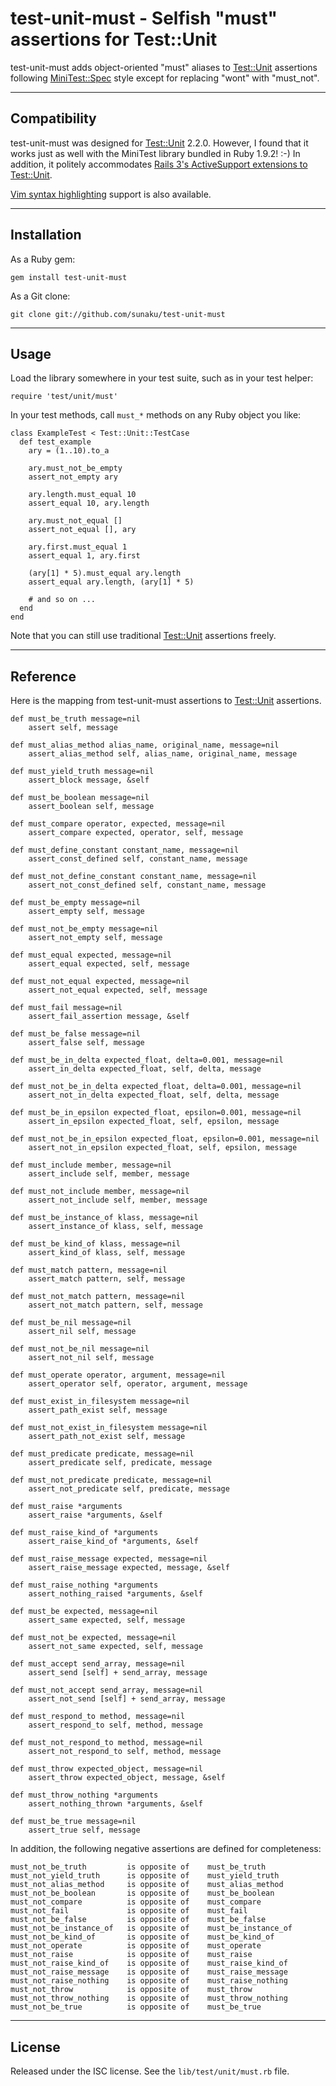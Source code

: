 #         test-unit-must - Selfish "must" assertions for Test::Unit

test-unit-must adds object-oriented "must" aliases to [Test::Unit] assertions
following [MiniTest::Spec] style except for replacing "wont" with "must_not".

------------------------------------------------------------------------------
Compatibility
------------------------------------------------------------------------------

test-unit-must was designed for [Test::Unit] 2.2.0.  However, I found that it
works just as well with the MiniTest library bundled in Ruby 1.9.2! :-)  In
addition, it politely accommodates [Rails 3's ActiveSupport extensions to
Test::Unit](
http://rails.rubyonrails.org/classes/ActiveSupport/Testing/SetupAndTeardown/ForClassicTestUnit.html).

[Vim syntax highlighting][test-unit-must.vim] support is also available.

------------------------------------------------------------------------------
Installation
------------------------------------------------------------------------------

As a Ruby gem:

    gem install test-unit-must

As a Git clone:

    git clone git://github.com/sunaku/test-unit-must

------------------------------------------------------------------------------
Usage
------------------------------------------------------------------------------

Load the library somewhere in your test suite, such as in your test helper:

    require 'test/unit/must'

In your test methods, call `must_*` methods on any Ruby object you like:

    class ExampleTest < Test::Unit::TestCase
      def test_example
        ary = (1..10).to_a

        ary.must_not_be_empty
        assert_not_empty ary

        ary.length.must_equal 10
        assert_equal 10, ary.length

        ary.must_not_equal []
        assert_not_equal [], ary

        ary.first.must_equal 1
        assert_equal 1, ary.first

        (ary[1] * 5).must_equal ary.length
        assert_equal ary.length, (ary[1] * 5)

        # and so on ...
      end
    end

Note that you can still use traditional [Test::Unit] assertions freely.

------------------------------------------------------------------------------
Reference
------------------------------------------------------------------------------

Here is the mapping from test-unit-must assertions to [Test::Unit] assertions.

    def must_be_truth message=nil
        assert self, message

    def must_alias_method alias_name, original_name, message=nil
        assert_alias_method self, alias_name, original_name, message

    def must_yield_truth message=nil
        assert_block message, &self

    def must_be_boolean message=nil
        assert_boolean self, message

    def must_compare operator, expected, message=nil
        assert_compare expected, operator, self, message

    def must_define_constant constant_name, message=nil
        assert_const_defined self, constant_name, message

    def must_not_define_constant constant_name, message=nil
        assert_not_const_defined self, constant_name, message

    def must_be_empty message=nil
        assert_empty self, message

    def must_not_be_empty message=nil
        assert_not_empty self, message

    def must_equal expected, message=nil
        assert_equal expected, self, message

    def must_not_equal expected, message=nil
        assert_not_equal expected, self, message

    def must_fail message=nil
        assert_fail_assertion message, &self

    def must_be_false message=nil
        assert_false self, message

    def must_be_in_delta expected_float, delta=0.001, message=nil
        assert_in_delta expected_float, self, delta, message

    def must_not_be_in_delta expected_float, delta=0.001, message=nil
        assert_not_in_delta expected_float, self, delta, message

    def must_be_in_epsilon expected_float, epsilon=0.001, message=nil
        assert_in_epsilon expected_float, self, epsilon, message

    def must_not_be_in_epsilon expected_float, epsilon=0.001, message=nil
        assert_not_in_epsilon expected_float, self, epsilon, message

    def must_include member, message=nil
        assert_include self, member, message

    def must_not_include member, message=nil
        assert_not_include self, member, message

    def must_be_instance_of klass, message=nil
        assert_instance_of klass, self, message

    def must_be_kind_of klass, message=nil
        assert_kind_of klass, self, message

    def must_match pattern, message=nil
        assert_match pattern, self, message

    def must_not_match pattern, message=nil
        assert_not_match pattern, self, message

    def must_be_nil message=nil
        assert_nil self, message

    def must_not_be_nil message=nil
        assert_not_nil self, message

    def must_operate operator, argument, message=nil
        assert_operator self, operator, argument, message

    def must_exist_in_filesystem message=nil
        assert_path_exist self, message

    def must_not_exist_in_filesystem message=nil
        assert_path_not_exist self, message

    def must_predicate predicate, message=nil
        assert_predicate self, predicate, message

    def must_not_predicate predicate, message=nil
        assert_not_predicate self, predicate, message

    def must_raise *arguments
        assert_raise *arguments, &self

    def must_raise_kind_of *arguments
        assert_raise_kind_of *arguments, &self

    def must_raise_message expected, message=nil
        assert_raise_message expected, message, &self

    def must_raise_nothing *arguments
        assert_nothing_raised *arguments, &self

    def must_be expected, message=nil
        assert_same expected, self, message

    def must_not_be expected, message=nil
        assert_not_same expected, self, message

    def must_accept send_array, message=nil
        assert_send [self] + send_array, message

    def must_not_accept send_array, message=nil
        assert_not_send [self] + send_array, message

    def must_respond_to method, message=nil
        assert_respond_to self, method, message

    def must_not_respond_to method, message=nil
        assert_not_respond_to self, method, message

    def must_throw expected_object, message=nil
        assert_throw expected_object, message, &self

    def must_throw_nothing *arguments
        assert_nothing_thrown *arguments, &self

    def must_be_true message=nil
        assert_true self, message

In addition, the following negative assertions are defined for completeness:

    must_not_be_truth         is opposite of    must_be_truth
    must_not_yield_truth      is opposite of    must_yield_truth
    must_not_alias_method     is opposite of    must_alias_method
    must_not_be_boolean       is opposite of    must_be_boolean
    must_not_compare          is opposite of    must_compare
    must_not_fail             is opposite of    must_fail
    must_not_be_false         is opposite of    must_be_false
    must_not_be_instance_of   is opposite of    must_be_instance_of
    must_not_be_kind_of       is opposite of    must_be_kind_of
    must_not_operate          is opposite of    must_operate
    must_not_raise            is opposite of    must_raise
    must_not_raise_kind_of    is opposite of    must_raise_kind_of
    must_not_raise_message    is opposite of    must_raise_message
    must_not_raise_nothing    is opposite of    must_raise_nothing
    must_not_throw            is opposite of    must_throw
    must_not_throw_nothing    is opposite of    must_throw_nothing
    must_not_be_true          is opposite of    must_be_true

------------------------------------------------------------------------------
License
------------------------------------------------------------------------------

Released under the ISC license.  See the `lib/test/unit/must.rb` file.

[Test::Unit]: http://test-unit.rubyforge.org/
[MiniTest::Spec]: http://rubydoc.info/stdlib/minitest/
[test-unit-must.vim]: https://github.com/sunaku/test-unit-must.vim
